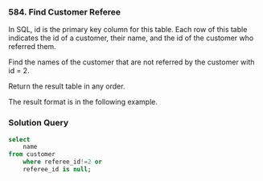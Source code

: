 ###  584. Find Customer Referee

In SQL, id is the primary key column for this table.
Each row of this table indicates the id of a customer, their name, and the id of the customer who referred them.
 

Find the names of the customer that are not referred by the customer with id = 2.

Return the result table in any order.

The result format is in the following example.

 


### Solution Query

```sql
select 
	name 
from customer
	where referee_id!=2 or 
	referee_id is null;
```


